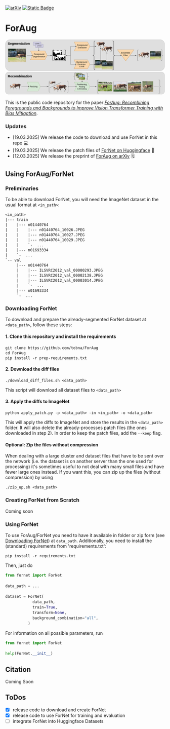 [![arXiv](https://img.shields.io/badge/arXiv-2503.09399-b31b1b?logo=arxiv)](https://arxiv.org/abs/2503.09399)
[![Static Badge](https://img.shields.io/badge/Huggingface-Dataset-yellow?logo=huggingface)](https://huggingface.co/datasets/TNauen/ForNet)

# ForAug
![ForAug](images/foraug.png)

This is the public code repository for the paper [_ForAug: Recombining Foregrounds and Backgrounds to Improve Vision Transformer Training with Bias Mitigation_](https://www.arxiv.org/abs/2503.09399).

### Updates

- [19.03.2025] We release the code to download and use ForNet in this repo :computer:
- [19.03.2025] We release the patch files of [ForNet on Huggingface](https://huggingface.co/datasets/TNauen/ForNet) :hugs:
- [12.03.2025] We release the preprint of [ForAug on arXiv](https://www.arxiv.org/abs/2503.09399) :spiral_notepad:

## Using ForAug/ForNet

### Preliminaries
To be able to download ForNet, you will need the ImageNet dataset in the usual format at `<in_path>`:
```
<in_path>
|--- train
|    |--- n01440764
|    |    |--- n01440764_10026.JPEG
|    |    |--- n01440764_10027.JPEG
|    |    |--- n01440764_10029.JPEG
|    |    `-  ...
|    |--- n01693334
|    `-  ...
`-- val
     |--- n01440764
     |    |--- ILSVRC2012_val_00000293.JPEG
     |    |--- ILSVRC2012_val_00002138.JPEG
     |    |--- ILSVRC2012_val_00003014.JPEG
     |    `-  ...
     |--- n01693334
     `-  ...
```

### Downloading ForNet
To download and prepare the already-segmented ForNet dataset at `<data_path>`, follow these steps:
#### 1. Clone this repository and install the requirements
```
git clone https://github.com/tobna/ForAug
cd ForAug
pip install -r prep-requirements.txt
```
#### 2. Download the diff files
```
./download_diff_files.sh <data_path>
```
This script will download all dataset files to `<data_path>`

#### 3. Apply the diffs to ImageNet
```
python apply_patch.py -p <data_path> -in <in_path> -o <data_path>
```
This will apply the diffs to ImageNet and store the results in the `<data_path>` folder. It will also delete the already-processes patch files (the ones downloaded in step 2). In order to keep the patch files, add the `--keep` flag.

#### Optional: Zip the files without compression
When dealing with a large cluster and dataset files that have to be sent over the network (i.e. the dataset is on another server than the one used for processing) it's sometimes useful to not deal with many small files and have fewer large ones instead.
If you want this, you can zip up the files (without compression) by using
```
./zip_up.sh <data_path>
```
### Creating ForNet from Scratch
Coming soon

### Using ForNet
To use ForAug/ForNet you need to have it available in folder or zip form (see [Downloading ForNet](#downloading-fornet)) at `data_path`.
Additionally, you need to install the (standard) requirements from 'requirements.txt':
```
pip install -r requirements.txt
```

Then, just do
```python
from fornet import ForNet

data_path = ...

dataset = ForNet(
            data_path, 
            train=True, 
            transform=None, 
            background_combination="all",
          )

```

For information on all possible parameters, run
```python
from fornet import ForNet

help(ForNet.__init__)
```

## Citation 
Coming Soon

## ToDos

- [x] release code to download and create ForNet
- [x] release code to use ForNet for training and evaluation
- [ ] integrate ForNet into Huggingface Datasets

